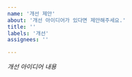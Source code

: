 ```yaml
---
name: '개선 제안'
about: '개선 아이디어가 있다면 제안해주세요.'
title: ''
labels: '개선'
assignees: ''

---
```


*개선 아이디어 내용*
